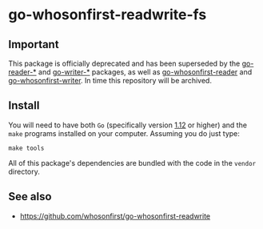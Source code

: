 # go-whosonfirst-readwrite-fs

## Important

This package is officially deprecated and has been superseded by the [go-reader-*](https://github.com/whosonfirst?utf8=%E2%9C%93&q=go-reader&type=&language=) and [go-writer-*](https://github.com/whosonfirst?utf8=%E2%9C%93&q=go-writer&type=&language=) packages, as well as [go-whosonfirst-reader](https://github.com/whosonfirst/go-whosonfirst-reader) and [go-whosonfirst-writer](https://github.com/whosonfirst/go-whosonfirst-writer). In time this repository will be archived.

## Install

You will need to have both `Go` (specifically version [1.12](https://golang.org/dl/) or higher) and the `make` programs installed on your computer. Assuming you do just type:

```
make tools
```

All of this package's dependencies are bundled with the code in the `vendor` directory.

## See also

* https://github.com/whosonfirst/go-whosonfirst-readwrite
